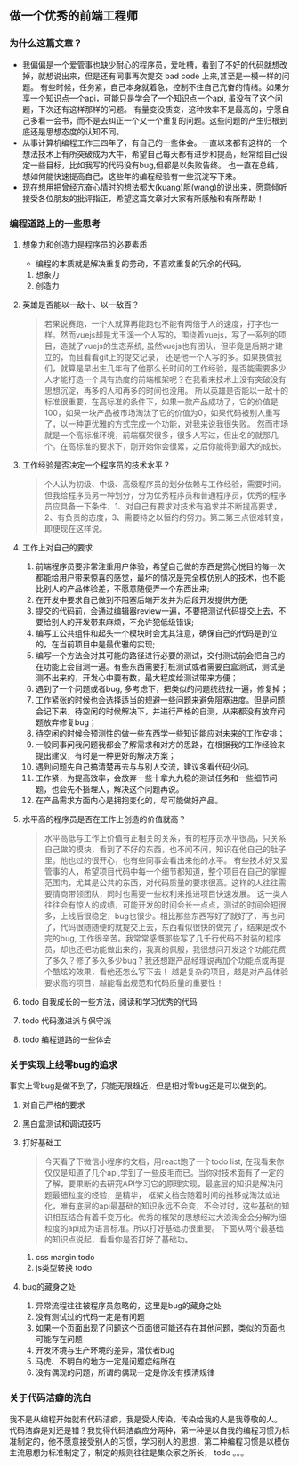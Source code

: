 ## 做一个优秀的前端工程师

### 为什么这篇文章？
- 我偏偏是一个爱管事也缺少耐心的程序员，爱吐槽，看到了不好的代码就想改掉，就想说出来，但是还有同事再次提交 bad code 上来,甚至是一模一样的问题。
有些时候，任务紧，自己本身就着急，控制不住自己亢奋的情绪。如果分享一个知识点一个api，可能只是学会了一个知识点一个api, 虽没有了这个问题，下次还有这样那样的问题。
有量变没质变，这种效率不是最高的，宁愿自己多看一会书，而不是去纠正一个又一个重复的问题。这些问题的产生归根到底还是思想态度的认知不同。
- 从事计算机编程工作三四年了，有自己的一些体会。一直以来都有这样的一个想法技术上有所突破成为大牛，希望自己每天都有进步和提高，经常给自己设定一些目标，比如我写的代码没有bug,但都是以失败告终。
也一直在总结，想如何能快速提高自己，这些年的编程经验有一些沉淀写下来。
- 现在想用把曾经亢奋心情时的想法都大(kuang)胆(wang)的说出来，愿意倾听接受各位朋友的批评指正，希望这篇文章对大家有所感触和有所帮助！

### 编程道路上的一些思考
1. 想象力和创造力是程序员的必要素质
   - 编程的本质就是解决重复的劳动，不喜欢重复的冗余的代码。
   1. 想象力
   2. 创造力
1. 英雄是否能以一敌十、以一敌百？
   > 若果说赛跑，一个人就算再能跑也不能有两倍于人的速度，打字也一样。然而vuejs却是尤玉溪一个人写的，围绕着vuejs，写了一系列的项目，造就了vuejs的生态系统, 虽然vuejs也有团队，但毕竟是后期才建立的，而且看看git上的提交记录，
   还是他一个人写的多。如果换做我们，就算是早出生几年有了他那么长时间的工作经验，是否能需要多少人才能打造一个具有热度的前端框架呢？在我看来技术上没有突破没有思想沉淀，再多的人和再多的时间也没用。
   所以英雄是否能以一敌十的标准很重要，在高标准的条件下，如果一款产品成功了，它的价值是100，如果一块产品被市场淘汰了它的价值为0，如果代码被别人重写了，以一种更优雅的方式完成一个功能，对我来说我很失败。
   然而市场就是一个高标准环境，前端框架很多，很多人写过，但出名的就那几个。在高标准的要求下，刚开始你会很累，之后你能得到最大的成长。

1. 工作经验是否决定一个程序员的技术水平？
    > 个人认为初级、中级、高级程序员的划分依赖与工作经验，需要时间。但我给程序员另一种划分，分为优秀程序员和普通程序员，优秀的程序员应具备一下条件，1、对自己有要求对技术有追求并不断提高要求，
    2、有负责的态度，3、需要持之以恒的的努力。第二第三点很难转变，即便现在这样说。
1. 工作上对自己的要求
    1. 前端程序员要非常注重用户体验，希望自己做的东西是赏心悦目的每一次都能给用户带来惊喜的感觉，最坏的情况是完全模仿别人的技术，也不能比别人的产品体验差，不愿意随便弄一个东西出来;
    1. 在开发中要求自己做到不阻塞后端开发并为后段开发提供方便;
    1. 提交的代码前，会通过编辑器review一遍，不要把测试代码提交上去，不要给别人的开发带来麻烦，不允许犯低级错误;
    1. 编写工公共组件和起头一个模块时会尤其注意，确保自己的代码是到位的，在当前项目中是最优雅的实现;
    1. 编写一个方法会对其可能的路径进行必要的测试，交付测试前会把自己的在功能上会自测一遍。有些东西需要打桩测试或者需要白盒测试，测试是测不出来的，开发心中要有数，最大程度给测试带来方便；
    1. 遇到了一个问题或者bug, 多考虑下，把类似的问题统统找一遍，修复掉；
    1. 工作紧张的时候也会选择适当的规避一些问题来避免阻塞进度。但是问题会记下来，待空闲的时候解决下，并进行严格的自测，从来都没有放弃问题放弃修复bug；
    1. 待空闲的时候会预测性的做一些东西学一些知识能应对未来的工作安排；
    1. 一般同事问我问题我都会了解需求和对方的思路，在根据我的工作经验来提出建议，有时是一种更好的解决方案；
    1. 遇到问题先自己搞清楚再去与与别人交流，建议多看代码少问。
    1. 工作紧，为提高效率，会放弃一些十拿九九稳的测试任务和一些细节问题，也会先不搭理人，解决这个问题再说。
    1. 在产品需求方面内心是拥抱变化的，尽可能做好产品。
1. 水平高的程序员是否在工作上创造的价值就高？
    > 水平高低与工作上价值有正相关的关系，有的程序员水平很高，只关系自己做的模块，看到了不好的东西，也不闻不问，知识在他自己的肚子里。他也过的很开心，也有些同事会看出来他的水平。
    有些技术好又爱管事的人，希望项目代码中每一个细节都知道，整个项目在自己的掌握范围内，尤其是公共的东西，对代码质量的要求很高。这样的人往往需要情商带领团队，同时也需要一些权利来推进项目快速发展。
    这一类人往往会有惊人的成绩，可能开发的时间会长一点点，测试的时间会短很多，上线后很稳定，bug也很少。相比那些东西写好了就好了，再也问了，代码很随随便的就提交上去，东西看似很快的做完了，结果是改不完的bug,
    工作很辛苦。我常常感慨那些写了几千行代码不封装的程序员，却也还把功能做出来的，我真的佩服，我很想问开发这个功能花费了多久？修了多久多少bug？我还想跟产品经理说再加个功能点或再提个酷炫的效果，看他还怎么写下去！
    越是复杂的项目，越是对产品体验要求高的项目，越能看出规范和代码质量的重要性！
1. todo 自我成长的一些方法，阅读和学习优秀的代码
1. todo 代码激进派与保守派
1. todo 编程道路的一些体会


### 关于实现上线零bug的追求
事实上零bug是做不到了，只能无限趋近，但是相对零bug还是可以做到的。
1. 对自己严格的要求
1. 黑白盒测试和调试技巧
1. 打好基础工
   > 今天看了下微信小程序的文档，用react跑了一个todo list, 在我看来你仅仅是知道了几个api,学到了一些皮毛而已。当你对技术面有了一定的了解，要果断的去研究API学习它的原理实现，最底层的知识是解决问题最细粒度的经验，是精华，
   框架文档会随着时间的推移或淘汰或进化，唯有底层的api最基础的知识永远不会变，不会过时，这些基础的知识相互结合有着千变万化。优秀的框架的思想经过大浪淘金会分解为细粒度的api成为语言标准。所以打好基础功很重要。
   下面从两个最基础的知识点说起，看看你是否打好了基础功。

   1. css margin
   todo
   2. js类型转换
   todo
1. bug的藏身之处
   1. 异常流程往往被程序员忽略的，这里是bug的藏身之处
   1. 没有测试过的代码一定是有问题
   1. 如果一个页面出现了问题这个页面很可能还存在其他问题，类似的页面也可能存在问题
   1. 开发环境与生产环境的差异，潜伏者bug
   1. 马虎、不明白的地方一定是问题症结所在
   1. 没有偶现的问题，所谓的偶现一定是你没有摸清规律

### 关于代码洁癖的洗白
我不是从编程开始就有代码洁癖，我是受人传染，传染给我的人是我尊敬的人。
代码洁癖是对还是错？我觉得代码洁癖应分两种，第一种是以自我的编程习惯为标准制定的，他不愿意接受别人的习惯，学习别人的思想，第二种编程习惯是以模仿主流思想为标准制定了，制定的规则往往是集众家之所长，
todo 。。。


